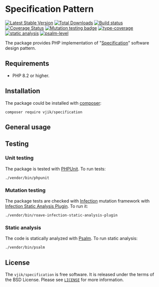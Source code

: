 # Specification Pattern

[![Latest Stable Version](https://poser.pugx.org/yiisoft/specification/v)](https://packagist.org/packages/yiisoft/specification)
[![Total Downloads](https://poser.pugx.org/yiisoft/specification/downloads)](https://packagist.org/packages/yiisoft/specification)
[![Build status](https://github.com/yiisoft/specification/actions/workflows/build.yml/badge.svg)](https://github.com/yiisoft/specification/actions/workflows/build.yml)
[![Coverage Status](https://coveralls.io/repos/github/vjik/specification/badge.svg)](https://coveralls.io/github/vjik/specification)
[![Mutation testing badge](https://img.shields.io/endpoint?style=flat&url=https%3A%2F%2Fbadge-api.stryker-mutator.io%2Fgithub.com%2Fvjik%2Fspecification%2Fmaster)](https://dashboard.stryker-mutator.io/reports/github.com/vjik/specification/master)
[![type-coverage](https://shepherd.dev/github/vjik/specification/coverage.svg)](https://shepherd.dev/github/vjik/specification)
[![static analysis](https://github.com/vjik/specification/workflows/static%20analysis/badge.svg)](https://github.com/vjik/specification/actions?query=workflow%3A%22static+analysis%22)
[![psalm-level](https://shepherd.dev/github/vjik/specification/level.svg)](https://shepherd.dev/github/vjik/specification)

The package provides PHP implementation of
"[Specification](https://designpatternsphp.readthedocs.io/en/latest/Behavioral/Specification/README.html)"
software design pattern.

## Requirements

- PHP 8.2 or higher.

## Installation

The package could be installed with [composer](https://getcomposer.org/download/):

```shell
composer require vjik/specification
```

## General usage

## Testing

### Unit testing

The package is tested with [PHPUnit](https://phpunit.de/). To run tests:

```shell
./vendor/bin/phpunit
```

### Mutation testing

The package tests are checked with [Infection](https://infection.github.io/) mutation framework with
[Infection Static Analysis Plugin](https://github.com/Roave/infection-static-analysis-plugin). To run it:

```shell
./vendor/bin/roave-infection-static-analysis-plugin
```

### Static analysis

The code is statically analyzed with [Psalm](https://psalm.dev/). To run static analysis:

```shell
./vendor/bin/psalm
```

## License

The `vjik/specification` is free software. It is released under the terms of the BSD License.
Please see [`LICENSE`](./LICENSE.md) for more information.
